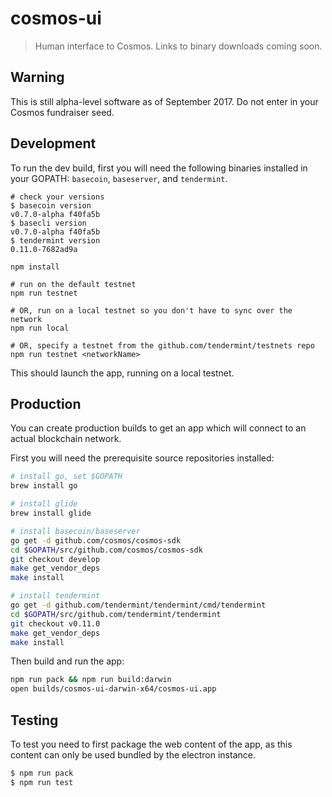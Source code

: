 # cosmos-ui

> Human interface to Cosmos. Links to binary downloads coming soon.

## Warning

This is still alpha-level software as of September 2017. Do not enter in your Cosmos fundraiser seed.

## Development

To run the dev build, first you will need the following binaries installed in your GOPATH: `basecoin`, `baseserver`, and `tendermint`.

```fish
# check your versions
$ basecoin version
v0.7.0-alpha f40fa5b
$ basecli version
v0.7.0-alpha f40fa5b
$ tendermint version
0.11.0-7682ad9a
```

```
npm install

# run on the default testnet
npm run testnet

# OR, run on a local testnet so you don't have to sync over the network
npm run local

# OR, specify a testnet from the github.com/tendermint/testnets repo
npm run testnet <networkName>
```

This should launch the app, running on a local testnet.

## Production

You can create production builds to get an app which will connect to an actual blockchain network.

First you will need the prerequisite source repositories installed:

```bash
# install go, set $GOPATH
brew install go

# install glide
brew install glide

# install basecoin/baseserver
go get -d github.com/cosmos/cosmos-sdk
cd $GOPATH/src/github.com/cosmos/cosmos-sdk
git checkout develop
make get_vendor_deps
make install

# install tendermint
go get -d github.com/tendermint/tendermint/cmd/tendermint
cd $GOPATH/src/github.com/tendermint/tendermint
git checkout v0.11.0
make get_vendor_deps
make install
```

Then build and run the app:
```bash
npm run pack && npm run build:darwin
open builds/cosmos-ui-darwin-x64/cosmos-ui.app
```

## Testing

To test you need to first package the web content of the app, as this content can only be used bundled by the electron instance.

```bash
$ npm run pack
$ npm run test
```
